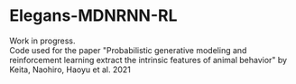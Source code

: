 # Elegans-MDNRNN-RL
Work in progress.  
Code used for the paper "Probabilistic generative modeling and reinforcement learning extract the intrinsic features of animal behavior" by Keita, Naohiro, Haoyu et al. 2021
